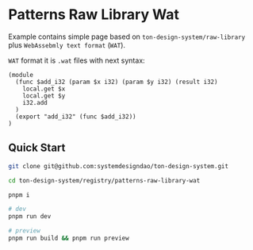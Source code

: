 # Patterns Raw Library Wat

Example contains simple page based on `ton-design-system/raw-library` plus `WebAssebmly text format` (`WAT`).

`WAT` format it is `.wat` files with next syntax:

```wat
(module
  (func $add_i32 (param $x i32) (param $y i32) (result i32)
    local.get $x
    local.get $y
    i32.add
  )
  (export "add_i32" (func $add_i32))
)
```

## Quick Start

```bash
git clone git@github.com:systemdesigndao/ton-design-system.git

cd ton-design-system/registry/patterns-raw-library-wat

pnpm i

# dev
pnpm run dev

# preview
pnpm run build && pnpm run preview 
```